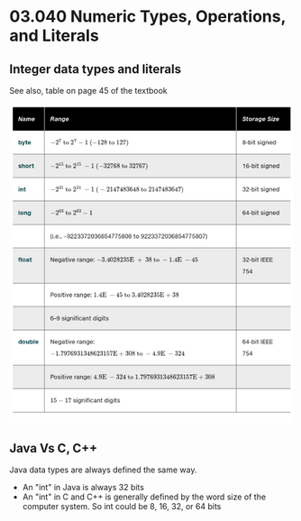 # 03.040 Numeric Types, Operations, and Literals

## Integer data types and literals

See also, table on page 45 of the textbook


![Java Numeric Data Types](images/java_numeric_types.png)

## Java Vs C, C++

Java data types are always defined the same way.

* An "int" in Java is always 32 bits
* An "int" in C and C++ is generally defined by the word size of the computer system.  So int could be 8, 16, 32, or 64 bits